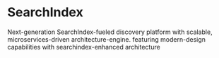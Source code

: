 # SearchIndex
Next-generation SearchIndex-fueled discovery platform with scalable, microservices-driven architecture-engine. featuring modern-design capabilities with searchindex-enhanced architecture
